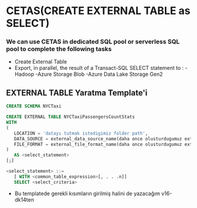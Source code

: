 # CETAS(CREATE EXTERNAL TABLE as SELECT)

### We can use CETAS in dedicated SQL pool or serverless SQL pool to complete the following tasks
- Create External Table
- Export, in parallel, the result of a Transact-SQL SELECT statement to :
   -Hadoop
   -Azure Storage Blob
   -Azure Data Lake Storage Gen2

##  EXTERNAL TABLE Yaratma Template'i
```sql
CREATE SCHEMA NYCTaxi

CREATE EXTERNAL TABLE NYCTaxiPassengersCountStats
WITH
(
   LOCATION = 'datayı tutmak istedigimiz folder path',
   DATA_SOURCE = external_data_source_name(daha once olusturdugumuz external data source),
   FILE_FORMAT = external_file_format_name(daha once olusturdugumuz external file format)
)
   AS <select_statement>
[;]

<select_statement> ::=
   [ WITH <common_table_expression>[, . . .n]]
   SELECT <select_criteria>
```

- Bu templatede gerekli kısımların girilmiş halini de yazacağım v16-dk14ten
